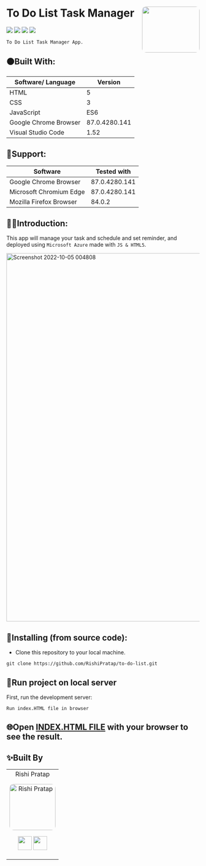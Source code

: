 # To Do List Task Manager <img src=https://to-do-cdn.microsoft.com/static-assets/c87265a87f887380a04cf21925a56539b29364b51ae53e089c3ee2b2180148c6/icons/logo.png height=120 width=150 align='right' style="border-radius:10px">
![](https://img.shields.io/github/forks/RishiPratap/to-do-list?color=green&style=for-the-badge)
![](https://img.shields.io/github/stars/RishiPratap/to-do-list?color=blueviolet&style=for-the-badge)
![](https://img.shields.io/github/license/RishiPratap/to-do-list?color=blue&style=for-the-badge)
![](https://img.shields.io/badge/version-1.0-pink.svg?style=for-the-badge)

`To Do List Task Manager App.` 
## 🟠Built With:
| Software/ Language | Version |
|----------|---------|
| HTML | 5 |
| CSS | 3 |
| JavaScript | ES6 |
| Google Chrome Browser | 87.0.4280.141 |
| Visual Studio Code | 1.52 |
## 🔴Support:
| Software | Tested with |
|----------|-------------|
| Google Chrome Browser | 87.0.4280.141 |
| Microsoft Chromium Edge | 87.0.4280.141 |
| Mozilla Firefox Browser | 84.0.2 |

## 🔶🔶Introduction:
This app will manage your task and schedule and set reminder, and deployed using `Microsoft Azure` made with `JS & HTML5`.

<img width="960" alt="Screenshot 2022-10-05 004808" src="https://user-images.githubusercontent.com/72687585/193907032-486f09f5-c8a1-4616-8786-9b1821270692.png">

## 🌈Installing (from source code):

* Clone this repository to your local machine.
```
git clone https://github.com/RishiPratap/to-do-list.git
```
## 📢Run project on local server

First, run the development server:

```
Run index.HTML file in browser
```
## 🌐Open [INDEX.HTML FILE](http://localhost:3000) with your browser to see the result.


 ## ✨Built By
<center>
<table>
<tr align="center">


<td>
Rishi Pratap

<p align="center">
<img src = "https://avatars.githubusercontent.com/u/72687585?v=4" style="border-radius:10px" height="120" alt="Rishi Pratap">
</p>
<p align="center">
<a href = "https://github.com/RishiPratap"><img src = "https://github.githubassets.com/images/modules/logos_page/GitHub-Mark.png" width="36" height = "36"/></a>
<a href = "https://www.linkedin.com/in/rishi-pratap-8259621b6/">
<img src = "https://upload.wikimedia.org/wikipedia/commons/thumb/8/81/LinkedIn_icon.svg/2048px-LinkedIn_icon.svg.png" width="36" height="36"/>
</a>
</p>
</td>
  </tr>
  </table>
  </center>
